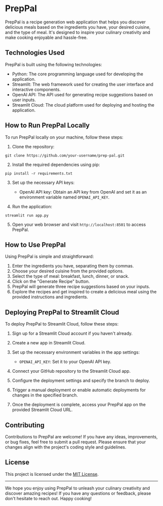 # PrepPal

PrepPal is a recipe generation web application that helps you discover delicious meals based on the ingredients you have, your desired cuisine, and the type of meal. It's designed to inspire your culinary creativity and make cooking enjoyable and hassle-free.

## Technologies Used

PrepPal is built using the following technologies:

- Python: The core programming language used for developing the application.
- Streamlit: The web framework used for creating the user interface and interactive components.
- OpenAI API: The API used for generating recipe suggestions based on user inputs.
- Streamlit Cloud: The cloud platform used for deploying and hosting the application.

## How to Run PrepPal Locally

To run PrepPal locally on your machine, follow these steps:

1. Clone the repository:

```
git clone https://github.com/your-username/prep-pal.git
```

2. Install the required dependencies using pip:

```
pip install -r requirements.txt
```

3. Set up the necessary API keys:

   - OpenAI API key: Obtain an API key from OpenAI and set it as an environment variable named `OPENAI_API_KEY`.

4. Run the application:

```
streamlit run app.py
```

5. Open your web browser and visit `http://localhost:8501` to access PrepPal.

## How to Use PrepPal

Using PrepPal is simple and straightforward:

1. Enter the ingredients you have, separating them by commas.
2. Choose your desired cuisine from the provided options.
3. Select the type of meal: breakfast, lunch, dinner, or snack.
4. Click on the "Generate Recipe" button.
5. PrepPal will generate three recipe suggestions based on your inputs.
6. Explore the recipes and get inspired to create a delicious meal using the provided instructions and ingredients.

## Deploying PrepPal to Streamlit Cloud

To deploy PrepPal to Streamlit Cloud, follow these steps:

1. Sign up for a Streamlit Cloud account if you haven't already.
2. Create a new app in Streamlit Cloud.
3. Set up the necessary environment variables in the app settings:

   - `OPENAI_API_KEY`: Set it to your OpenAI API key.

4. Connect your GitHub repository to the Streamlit Cloud app.
5. Configure the deployment settings and specify the branch to deploy.
6. Trigger a manual deployment or enable automatic deployments for changes in the specified branch.
7. Once the deployment is complete, access your PrepPal app on the provided Streamlit Cloud URL.

## Contributing

Contributions to PrepPal are welcome! If you have any ideas, improvements, or bug fixes, feel free to submit a pull request. Please ensure that your changes align with the project's coding style and guidelines.

## License

This project is licensed under the [MIT License](LICENSE).

---

We hope you enjoy using PrepPal to unleash your culinary creativity and discover amazing recipes! If you have any questions or feedback, please don't hesitate to reach out. Happy cooking!
